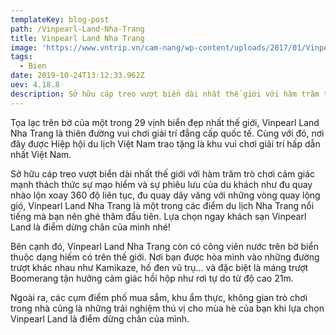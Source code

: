 ```yaml
---
templateKey: blog-post
path: /Vinpearl-Land-Nha-Trang
title: Vinpearl Land Nha Trang
image: 'https://www.vntrip.vn/cam-nang/wp-content/uploads/2017/01/Vinpearl-Nha-Trang-e1502893616621.png' 
tags:
  - Bien
date: 2019-10-24T13:12:33.962Z
uev: 4.18.8
description: Sở hữu cáp treo vượt biển dài nhất thế giới với hàm trăm trò chơi cảm giác mạnh thách thức sự mạo hiểm và sự phiêu lưu của du khách như đu quay nhào lộn xoay 360 độ liên tục, đu quay dây văng với những vòng quay lộng gió.
---
```


Tọa lạc trên bờ của một trong 29 vịnh biển đẹp nhất thế giới, Vinpearl Land Nha Trang là thiên đường vui chơi giải trí đẳng cấp quốc tế. Cùng với đó, nơi đây được Hiệp hội du lịch Việt Nam trao tặng là khu vui chơi giải trí hấp dẫn nhất Việt Nam.


Sở hữu cáp treo vượt biển dài nhất thế giới với hàm trăm trò chơi cảm giác mạnh thách thức sự mạo hiểm và sự phiêu lưu của du khách như đu quay nhào lộn xoay 360 độ liên tục, đu quay dây văng với những vòng quay lộng gió, Vinpearl Land Nha Trang là một trong các điểm du lịch Nha Trang nổi tiếng mà bạn nên ghé thăm đầu tiên. Lựa chọn ngay khách sạn Vinpearl Land là điểm dừng chân của mình nhé!


Bên cạnh đó, Vinpearl Land Nha Trang còn có công viên nước trên bờ biển thuộc dạng hiếm có trên thế giới. Nơi bạn được hòa mình vào những đường trượt khác nhau như Kamikaze, hố đen vũ trụ… và đặc biệt là máng trượt Boomerang tận hưởng cảm giác hồi hộp như rơi tự do từ độ cao 21m.


Ngoài ra, các cụm điểm phố mua sắm, khu ẩm thực, không gian trò chơi trong nhà cũng là những trải nghiệm thú vị cho mùa hè của bạn khi lựa chọn Vinpearl Land là điểm dừng chân của mình.